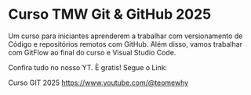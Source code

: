 # Curso TMW Git & GitHub 2025

Um curso para iniciantes aprenderem a trabalhar com versionamento de Código e repositórios remotos com GitHub.
Além disso, vamos trabalhar com GitFlow ao final do curso e Visual Studio Code.

Confira tudo no nosso YT. È gratis! Segue o Link:

Curso GIT 2025 https://www.youtube.com/@teomewhy